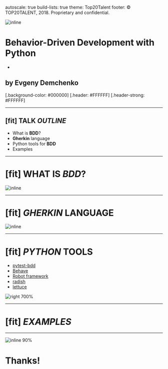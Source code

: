 autoscale: true
build-lists: true
theme: Top20Talent
footer: © TOP20TALENT, 2018. Proprietary and confidential.

![inline](https://www.froglogic.com/wp-content/uploads/2016/05/BDD.png)

# **Behavior-Driven Development with Python**

-

## **by** Evgeny Demchenko

[.background-color: #000000]
[.header: #FFFFFF]
[.header-strong: #FFFFFF]

---

## [fit] **TALK** _OUTLINE_

* What is **BDD**?
* **Gherkin** language
* Python tools for **BDD**
* Examples

---

# [fit] WHAT IS _BDD_?

![inline](https://vikramviknowledgesharing.files.wordpress.com/2017/01/bdd-workflow-600x268.png?w=600)

---

# [fit] _GHERKIN_ LANGUAGE

![inline](https://pacroy.github.io/uploads/tdd/given-when-then.jpg)

---

# [fit] _PYTHON_ TOOLS

* [pytest-bdd](https://github.com/pytest-dev/pytest-bdd)
* [Behave](https://github.com/behave/behave)
* [Robot framework](https://robotframework.org/)
* [radish](http://radish-bdd.io/)
* [lettuce](http://lettuce.it/)

![right 700%](https://docs.pytest.org/en/latest/_static/pytest1.png)

---

# [fit] _EXAMPLES_

---

![inline 90%](https://www.top20talent.com/wp-content/uploads/2017/09/logotype-1.png)

# Thanks!
